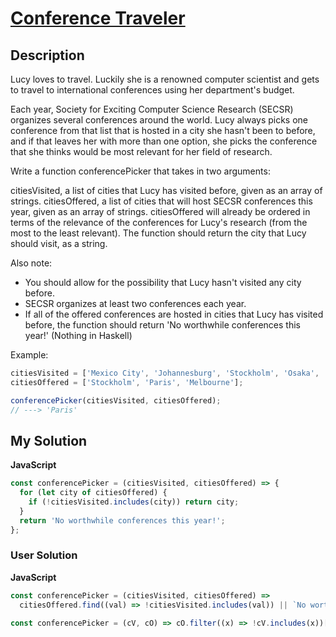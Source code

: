 # [Conference Traveler](https://www.codewars.com/kata/56f5594a575d7d3c0e000ea0)

## Description

Lucy loves to travel. Luckily she is a renowned computer scientist and gets to travel to international conferences using her department's budget.

Each year, Society for Exciting Computer Science Research (SECSR) organizes several conferences around the world. Lucy always picks one conference from that list that is hosted in a city she hasn't been to before, and if that leaves her with more than one option, she picks the conference that she thinks would be most relevant for her field of research.

Write a function conferencePicker that takes in two arguments:

citiesVisited, a list of cities that Lucy has visited before, given as an array of strings.
citiesOffered, a list of cities that will host SECSR conferences this year, given as an array of strings. citiesOffered will already be ordered in terms of the relevance of the conferences for Lucy's research (from the most to the least relevant).
The function should return the city that Lucy should visit, as a string.

Also note:

- You should allow for the possibility that Lucy hasn't visited any city before.
- SECSR organizes at least two conferences each year.
- If all of the offered conferences are hosted in cities that Lucy has visited before, the function should return 'No worthwhile conferences this year!' (Nothing in Haskell)

Example:

```js
citiesVisited = ['Mexico City', 'Johannesburg', 'Stockholm', 'Osaka', 'Saint Petersburg', 'London'];
citiesOffered = ['Stockholm', 'Paris', 'Melbourne'];

conferencePicker(citiesVisited, citiesOffered);
// ---> 'Paris'
```

## My Solution

**JavaScript**

```js
const conferencePicker = (citiesVisited, citiesOffered) => {
  for (let city of citiesOffered) {
    if (!citiesVisited.includes(city)) return city;
  }
  return 'No worthwhile conferences this year!';
};
```

### User Solution

**JavaScript**

```js
const conferencePicker = (citiesVisited, citiesOffered) =>
  citiesOffered.find((val) => !citiesVisited.includes(val)) || `No worthwhile conferences this year!`;
```

```js
const conferencePicker = (cV, cO) => cO.filter((x) => !cV.includes(x))[0] || 'No worthwhile conferences this year!';
```
